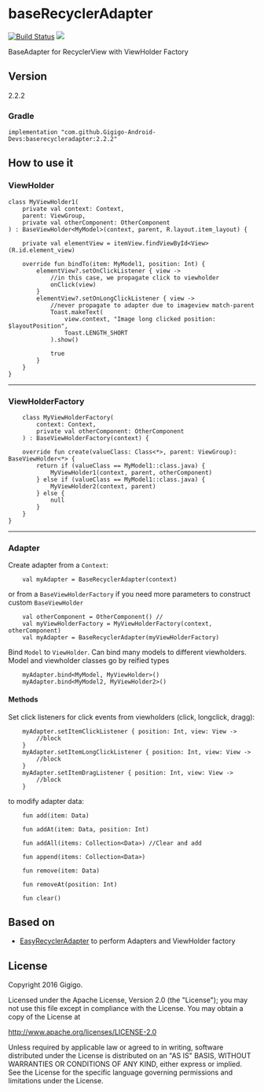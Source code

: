 # baseRecyclerAdapter
[![Build Status](https://travis-ci.org/Gigigo-Android-Devs/gigigo-baseRecyclerAdapter-library-android.svg?branch=master)](https://travis-ci.org/Gigigo-Android-Devs/gigigo-baseRecyclerAdapter-library-android.svg?branch=master)
[![](https://jitpack.io/v/Gigigo-Android-Devs/gigigo-imageLoader-library-android.svg)](https://jitpack.io/#Gigigo-Android-Devs/gigigo-baseRecyclerAdapter-library-android)

BaseAdapter for RecyclerView with ViewHolder Factory

## Version
2.2.2
### Gradle
```
implementation "com.github.Gigigo-Android-Devs:baserecycleradapter:2.2.2"
```

[EasyRecyclerAdapter]: <https://github.com/CarlosMChica/easyrecycleradapters>

## How to use it
### ViewHolder
``` 
class MyViewHolder1(
    private val context: Context,
    parent: ViewGroup,
    private val otherComponent: OtherComponent
) : BaseViewHolder<MyModel>(context, parent, R.layout.item_layout) {

    private val elementView = itemView.findViewById<View>(R.id.element_view)

    override fun bindTo(item: MyModel1, position: Int) {
        elementView?.setOnClickListener { view ->
            //in this case, we propagate click to viewholder
            onClick(view)
        }
        elementView?.setOnLongClickListener { view ->
            //never propagate to adapter due to imageview match-parent
            Toast.makeText(
                view.context, "Image long clicked position: $layoutPosition",
                Toast.LENGTH_SHORT
            ).show()

            true
        }
    }
}
```
---

### ViewHolderFactory
```
    class MyViewHolderFactory(
        context: Context, 
        private val otherComponent: OtherComponent
    ) : BaseViewHolderFactory(context) {

    override fun create(valueClass: Class<*>, parent: ViewGroup): BaseViewHolder<*> {
        return if (valueClass == MyModel1::class.java) {
            MyViewHolder1(context, parent, otherComponent)
        } else if (valueClass == MyModel1::class.java) {
            MyViewHolder2(context, parent)
        } else {
            null
        }
    }
}
```
---

### Adapter

Create adapter from a `Context`:
```
    val myAdapter = BaseRecyclerAdapter(context)
``` 
or from a `BaseViewHolderFactory` if you need more parameters to construct custom `BaseViewHolder`
```
    val otherComponent = OtherComponent() //
    val myViewHolderFactory = MyViewHolderFactory(context, otherComponent)
    val myAdapter = BaseRecyclerAdapter(myViewHolderFactory)
```

Bind `Model` to `ViewHolder`. Can bind many models to different viewholders. Model and viewholder classes go by reified types
```
    myAdapter.bind<MyModel, MyViewHolder>()
    myAdapter.bind<MyModel2, MyViewHolder2>()
``` 

#### Methods

Set click listeners for click events from viewholders (click, longclick, dragg):
```
    myAdapter.setItemClickListener { position: Int, view: View ->
        //block
    }
    myAdapter.setItemLongClickListener { position: Int, view: View ->
        //block
    }
    myAdapter.setItemDragListener { position: Int, view: View ->
        //block
    }
```

to modify adapter data: 
```
    fun add(item: Data)

    fun addAt(item: Data, position: Int)

    fun addAll(items: Collection<Data>) //Clear and add

    fun append(items: Collection<Data>) 

    fun remove(item: Data)

    fun removeAt(position: Int)

    fun clear()
```


## Based on
* [EasyRecyclerAdapter] to perform Adapters and ViewHolder factory

## License

Copyright 2016 Gigigo.

Licensed under the Apache License, Version 2.0 (the "License");
you may not use this file except in compliance with the License.
You may obtain a copy of the License at

   <http://www.apache.org/licenses/LICENSE-2.0>

Unless required by applicable law or agreed to in writing, software
distributed under the License is distributed on an "AS IS" BASIS,
WITHOUT WARRANTIES OR CONDITIONS OF ANY KIND, either express or implied.
See the License for the specific language governing permissions and
limitations under the License.


